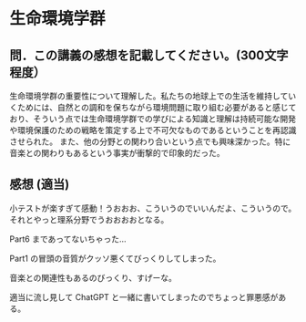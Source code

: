 # 生命環境学群

## 問．この講義の感想を記載してください。(300文字程度）
生命環境学群の重要性について理解した。私たちの地球上での生活を維持していくためには、自然との調和を保ちながら環境問題に取り組む必要があると感じており、そういう点では生命環境学群での学びによる知識と理解は持続可能な開発や環境保護のための戦略を策定する上で不可欠なものであるということを再認識させられた。
また、他の分野との関わり合いという点でも興味深かった。特に音楽との関わりもあるという事実が衝撃的で印象的だった。

## 感想 (適当)
小テストが楽すぎて感動！うおおお、こういうのでいいんだよ、こういうので。それとやっと理系分野でうおおおおとなる。

Part6 まであってないちゃった…

Part1 の冒頭の音質がクッソ悪くてびっくりしてしまった。

音楽との関連性もあるのびっくり、すげーな。

適当に流し見して ChatGPT と一緒に書いてしまったのでちょっと罪悪感がある。
